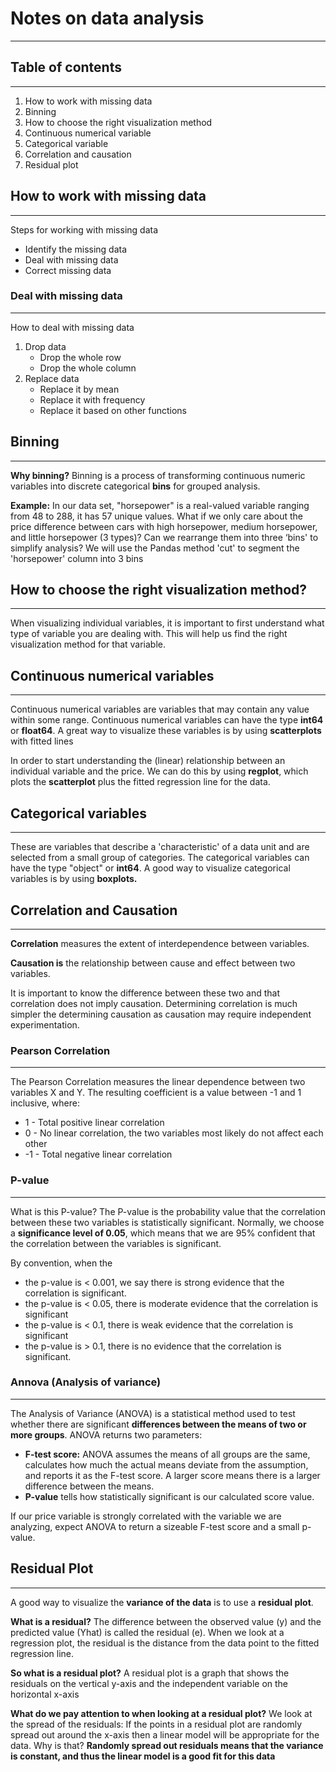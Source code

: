 # Notes on data analysis

---

## Table of contents

---

1. How to work with missing data
2. Binning
3. How to choose the right visualization method
4. Continuous numerical variable
5. Categorical variable
6. Correlation and causation
7. Residual plot

## How to work with missing data

---

Steps for working with missing data

- Identify the missing data
- Deal with missing data
- Correct missing data

### Deal with missing data

---

How to deal with missing data

1. Drop data
    - Drop the whole row
    - Drop the whole column
2. Replace data
    - Replace it by mean
    - Replace it with frequency
    - Replace it based on other functions

## Binning

---

**Why binning?** Binning is a process of transforming continuous numeric variables into discrete categorical **bins** for grouped analysis.

**Example:** In our data set, "horsepower" is a real-valued variable ranging from 48 to 288, it has 57 unique values. What if we only care about the price difference between cars with high horsepower, medium horsepower, and little horsepower (3 types)? Can we rearrange them into three ‘bins' to simplify analysis? We will use the Pandas method 'cut' to segment the 'horsepower' column into 3 bins

## How to choose the right visualization method?

---

When visualizing individual variables, it is important to first understand what type of variable you are dealing with. This will help us find the right visualization method for that variable.

## Continuous numerical variables

---

Continuous numerical variables are variables that may contain any value within some range. Continuous numerical variables can have the type **int64** or **float64**. A great way to visualize these variables is by using **scatterplots** with fitted lines

In order to start understanding the (linear) relationship between an individual variable and the price. We can do this by using **regplot**, which plots the **scatterplot** plus the fitted regression line for the data.

## Categorical variables

---

These are variables that describe a 'characteristic' of a data unit and are selected from a small group of categories. The categorical variables can have the type "object" or **int64**. A good way to visualize categorical variables is by using **boxplots.**

## Correlation and Causation

---

**Correlation** measures the extent of interdependence between variables.

**Causation is** the relationship between cause and effect between two variables.

It is important to know the difference between these two and that correlation does not imply causation. Determining correlation is much simpler the determining causation as causation may require independent experimentation.

### Pearson Correlation

---

The Pearson Correlation measures the linear dependence between two variables X and Y. The resulting coefficient is a value between -1 and 1 inclusive, where:

- 1 - Total positive linear correlation
- 0 - No linear correlation, the two variables most likely do not affect each other
- -1 - Total negative linear correlation

### P-value

---

What is this P-value? The P-value is the probability value that the correlation between these two variables is statistically significant. Normally, we choose a **significance level of 0.05**, which means that we are 95% confident that the correlation between the variables is significant.

By convention, when the

- the p-value is < 0.001, we say there is strong evidence that the correlation is significant.
- the p-value is < 0.05, there is moderate evidence that the correlation is significant
- the p-value is < 0.1, there is weak evidence that the correlation is significant
- the p-value is > 0.1, there is no evidence that the correlation is significant.

### Annova (Analysis of variance)

---

The Analysis of Variance (ANOVA) is a statistical method used to test whether there are significant **differences between the means of two or more groups**. ANOVA returns two parameters:

- **F-test score:** ANOVA assumes the means of all groups are the same, calculates how much the actual means deviate from the assumption, and reports it as the F-test score. A larger score means there is a larger difference between the means.
- **P-value** tells how statistically significant is our calculated score value.

If our price variable is strongly correlated with the variable we are analyzing, expect ANOVA to return a sizeable F-test score and a small p-value.

## Residual Plot

---

A good way to visualize the **variance of the data** is to use a **residual plot**.

**What is a residual?** The difference between the observed value (y) and the predicted value (Yhat) is called the residual (e). When we look at a regression plot, the residual is the distance from the data point to the fitted regression line.

**So what is a residual plot?** A residual plot is a graph that shows the residuals on the vertical y-axis and the independent variable on the horizontal x-axis

**What do we pay attention to when looking at a residual plot?** We look at the spread of the residuals: If the points in a residual plot are randomly spread out around the x-axis then a linear model will be appropriate for the data. Why is that? **Randomly spread out residuals means that the variance is constant, and thus the linear model is a good fit for this data**